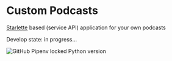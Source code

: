 # Custom Podcasts
[Starlette](https://www.starlette.io/) based (service API) application for your own podcasts

Develop state: in progress...

![GitHub Pipenv locked Python version](https://img.shields.io/github/pipenv/locked/python-version/DmitryBurnaev/podcast-service)
